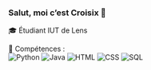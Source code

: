 ### Salut, moi c’est Croisix 👋

🎓 Étudiant IUT de Lens

🔧 Compétences :  
![Python](https://img.shields.io/badge/-Python-3776AB?style=flat-square&logo=python&logoColor=white)
![Java](https://img.shields.io/badge/-Java-007396?style=flat-square&logo=java&logoColor=white)
![HTML](https://img.shields.io/badge/-HTML5-E34F26?style=flat-square&logo=html5&logoColor=white)
![CSS](https://img.shields.io/badge/-CSS3-1572B6?style=flat-square&logo=css3)
![SQL](https://img.shields.io/badge/SQL-003B57?style=flat-square&logo=mysql&logoColor=white)
